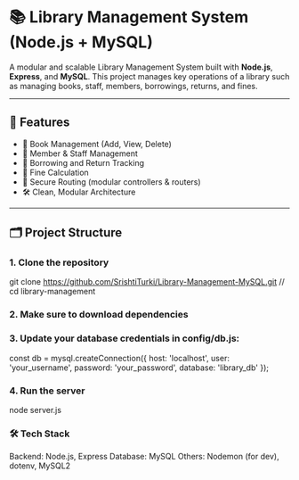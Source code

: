 # 📚 Library Management System (Node.js + MySQL)

A modular and scalable Library Management System built with **Node.js**, **Express**, and **MySQL**. This project manages key operations of a library such as managing books, staff, members, borrowings, returns, and fines.

---

## 🚀 Features

- 📖 Book Management (Add, View, Delete)
- 👥 Member & Staff Management
- 📆 Borrowing and Return Tracking
- 💸 Fine Calculation
- 🔐 Secure Routing (modular controllers & routers)
- 🛠️ Clean, Modular Architecture

---

## 🗂️ Project Structure



### 1. Clone the repository
git clone https://github.com/SrishtiTurki/Library-Management-MySQL.git //
cd library-management

### 2. Make sure to download dependencies

### 3. Update your database credentials in config/db.js:

const db = mysql.createConnection({
  host: 'localhost',
  user: 'your_username',
  password: 'your_password',
  database: 'library_db'
});

### 4. Run the server
node server.js

### 🛠️ Tech Stack
Backend: Node.js, Express
Database: MySQL
Others: Nodemon (for dev), dotenv, MySQL2


